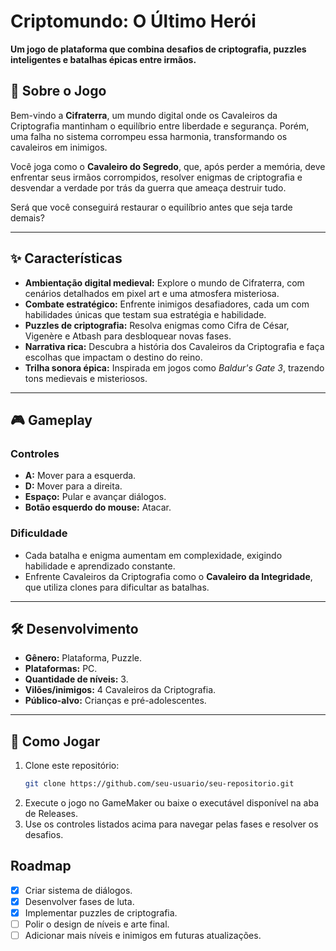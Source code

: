 # Criptomundo: O Último Herói  

**Um jogo de plataforma que combina desafios de criptografia, puzzles inteligentes e batalhas épicas entre irmãos.**  

## 📖 Sobre o Jogo  
Bem-vindo a **Cifraterra**, um mundo digital onde os Cavaleiros da Criptografia mantinham o equilíbrio entre liberdade e segurança. Porém, uma falha no sistema corrompeu essa harmonia, transformando os cavaleiros em inimigos.  

Você joga como o **Cavaleiro do Segredo**, que, após perder a memória, deve enfrentar seus irmãos corrompidos, resolver enigmas de criptografia e desvendar a verdade por trás da guerra que ameaça destruir tudo.  

Será que você conseguirá restaurar o equilíbrio antes que seja tarde demais?  

---

## ✨ Características  
- **Ambientação digital medieval:** Explore o mundo de Cifraterra, com cenários detalhados em pixel art e uma atmosfera misteriosa.  
- **Combate estratégico:** Enfrente inimigos desafiadores, cada um com habilidades únicas que testam sua estratégia e habilidade.  
- **Puzzles de criptografia:** Resolva enigmas como Cifra de César, Vigenère e Atbash para desbloquear novas fases.  
- **Narrativa rica:** Descubra a história dos Cavaleiros da Criptografia e faça escolhas que impactam o destino do reino.  
- **Trilha sonora épica:** Inspirada em jogos como *Baldur's Gate 3*, trazendo tons medievais e misteriosos.  

---

## 🎮 Gameplay  
### Controles  
- **A:** Mover para a esquerda.  
- **D:** Mover para a direita.  
- **Espaço:** Pular e avançar diálogos.  
- **Botão esquerdo do mouse:** Atacar.  

### Dificuldade  
- Cada batalha e enigma aumentam em complexidade, exigindo habilidade e aprendizado constante.  
- Enfrente Cavaleiros da Criptografia como o **Cavaleiro da Integridade**, que utiliza clones para dificultar as batalhas.  

---

## 🛠️ Desenvolvimento  
- **Gênero:** Plataforma, Puzzle.  
- **Plataformas:** PC.  
- **Quantidade de níveis:** 3.  
- **Vilões/inimigos:** 4 Cavaleiros da Criptografia.  
- **Público-alvo:** Crianças e pré-adolescentes.  

---

## 🚀 Como Jogar  
1. Clone este repositório:  
   ```bash
   git clone https://github.com/seu-usuario/seu-repositorio.git
2. Execute o jogo no GameMaker ou baixe o executável disponível na aba de Releases.
3. Use os controles listados acima para navegar pelas fases e resolver os desafios.

## Roadmap
- [x] Criar sistema de diálogos.
- [x] Desenvolver fases de luta.
- [x] Implementar puzzles de criptografia.
- [ ] Polir o design de níveis e arte final.
- [ ] Adicionar mais níveis e inimigos em futuras atualizações.
